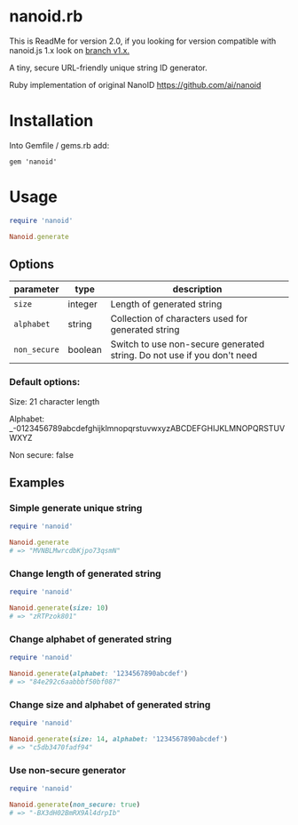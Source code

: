 # nanoid.rb

This is ReadMe for version 2.0, if you looking for version compatible with nanoid.js 1.x look on [branch v1.x.](https://github.com/radeno/nanoid.rb/tree/v1.x)

A tiny, secure URL-friendly unique string ID generator.

Ruby implementation of original NanoID https://github.com/ai/nanoid

# Installation

Into Gemfile / gems.rb add:

`gem 'nanoid'`

# Usage

```ruby
require 'nanoid'

Nanoid.generate
```

## Options

| parameter    | type    | description                                                             |
| ------------ | ------- | ----------------------------------------------------------------------- |
| `size`       | integer | Length of generated string                                              |
| `alphabet`   | string  | Collection of characters used for generated string                      |
| `non_secure` | boolean | Switch to use non-secure generated string. Do not use if you don't need |

### Default options:

Size: 21 character length

Alphabet: \_-0123456789abcdefghijklmnopqrstuvwxyzABCDEFGHIJKLMNOPQRSTUVWXYZ

Non secure: false

## Examples

### Simple generate unique string

```ruby
require 'nanoid'

Nanoid.generate
# => "MVNBLMwrcdbKjpo73qsmN"
```

### Change length of generated string

```ruby
require 'nanoid'

Nanoid.generate(size: 10)
# => "zRTPzok801"
```

### Change alphabet of generated string

```ruby
require 'nanoid'

Nanoid.generate(alphabet: '1234567890abcdef')
# => "84e292c6aabbbf50bf087"
```

### Change size and alphabet of generated string

```ruby
require 'nanoid'

Nanoid.generate(size: 14, alphabet: '1234567890abcdef')
# => "c5db3470fadf94"
```

### Use non-secure generator

```ruby
require 'nanoid'

Nanoid.generate(non_secure: true)
# => "-BX3dH02BmRX9Al4drpIb"
```
